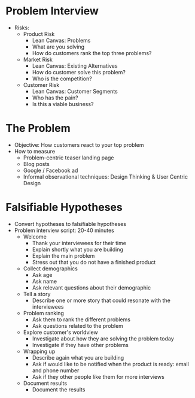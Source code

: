 # Problem Interview
- Risks:
   - Product Risk
     - Lean Canvas: Problems
     - What are you solving
     - How do customers rank the top three problems?
   - Market Risk
     - Lean Canvas: Existing Alternatives
     - How do customer solve this problem?
     - Who is the competition?
   - Customer Risk
     - Lean Canvas: Customer Segments
     - Who has the pain?
     - Is this a viable business?
     
# The Problem
- Objective: How customers react to your top problem
- How to measure
   - Problem-centric teaser landing page
   - Blog posts
   - Google / Facebook ad
   - Informal observational techniques:  Design Thinking & User Centric Design

# Falsifiable Hypotheses
- Convert hypotheses to falsifiable hypotheses
- Problem interview script: 20-40 minutes
    - Welcome 
       - Thank your interviewees for their time
       - Explain shortly what you are building
       - Explain the main problem
       - Stress out that you do not have a finished product
    - Collect demographics
       - Ask age
       - Ask name
       - Ask relevant questions about their demographic
    - Tell a story
       - Describe one or more story that could resonate with the interviewees
    - Problem ranking
       - Ask them to rank the different problems
       - Ask questions related to the problem
    - Explore customer's worldview
       - Investigate about how they are solving the problem today
       - Investigate if they have other problems
    - Wrapping up
       - Describe again what you are building
       - Ask if would like to be notified when the product is ready: email and phone number
       - Ask if they other people like them for more interviews
    - Document results
       - Document the results


